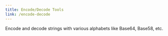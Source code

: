 ```yaml
---
title: Encode/Decode Tools
link: /encode-decode
---
```


Encode and decode strings with various alphabets like Base64, Base58, etc.
